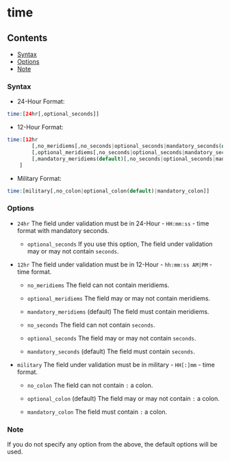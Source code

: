 # time

## Contents

* [Syntax](#syntax)
* [Options](#options)
* [Note](#note)

### Syntax

* 24-Hour Format:

```php
time:[24hr[,optional_seconds]]
```

* 12-Hour Format:

```php
time:[12hr
        [,no_meridiems[,no_seconds|optional_seconds|mandatory_seconds(default)]] |
        [,optional_meridiems[,no_seconds|optional_seconds|mandatory_seconds(default)]] |
        [,mandatory_meridiems(default)[,no_seconds|optional_seconds|mandatory_seconds(default)]]
    ]
```

* Military Format:

```php
time:[military[,no_colon|optional_colon(default)|mandatory_colon]]
```


### Options

- `24hr`
The field under validation must be in 24-Hour - `HH:mm:ss` - time format with mandatory seconds.

    - `optional_seconds`
    If you use this option, The field under validation may or may not contain `seconds`.

- `12hr`
The field under validation must be in 12-Hour - `hh:mm:ss AM|PM` - time format.

    - `no_meridiems`
    The field can not contain meridiems.

    - `optional_meridiems`
    The field may or may not contain meridiems.

    - `mandatory_meridiems` (default)
    The field must contain meridiems.

    - `no_seconds`
    The field can not contain `seconds`.

    - `optional_seconds`
    The field may or may not contain `seconds`.

    - `mandatory_seconds` (default)
    The field must contain `seconds`.

- `military`
The field under validation must be in military - `HH[:]mm` - time format.

    - `no_colon`
    The field can not contain `:` a colon.

    - `optional_colon` (default)
    The field may or may not contain `:` a colon.

    - `mandatory_colon`
    The field must contain `:` a colon.

### Note

If you do not specify any option from the above, the default options will be used.
